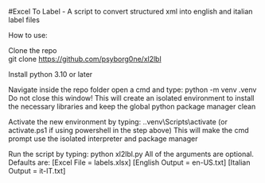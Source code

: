 #Excel To Label - A script to convert structured xml into english and italian label files

How to use:

Clone the repo  
git clone https://github.com/psyborg0ne/xl2lbl

Install python 3.10 or later

Navigate inside the repo folder open a cmd and type: 
python -m venv .venv 
Do not close this window!
This will create an isolated environment to install the necessary libraries and keep the global python package manager clean

Activate the new environment by typing:
.\.venv\Scripts\activate (or activate.ps1 if using powershell in the step above)
This will make the cmd prompt use the isolated interpreter and package manager

Run the script by typing: 
python xl2lbl.py <Excel filename to read data> <English output filename> <Italian output filename>
All of the arguments are optional. 
Defaults are: [Excel File = labels.xlsx] [English Output = en-US.txt] [Italian Output = it-IT.txt]